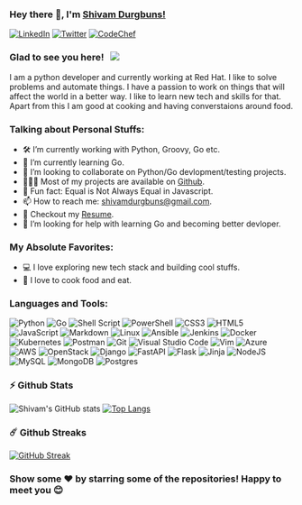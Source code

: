 ### Hey there 👋, I'm [Shivam Durgbuns!](https://github.com/shivamdurgbuns/)

[![LinkedIn](https://img.shields.io/badge/linkedin-%230077B5.svg?style=for-the-badge&logo=linkedin&logoColor=white)](https://linkedin.com/in/shivam-durgbuns)
[![Twitter](https://img.shields.io/badge/Twitter-%231DA1F2.svg?style=for-the-badge&logo=Twitter&logoColor=white)](https://twitter.com/shivamdurgbuns)
[![CodeChef](https://img.shields.io/badge/CodeChef-%23964B00.svg?style=for-the-badge&logo=CodeChef&logoColor=white)](https://www.codechef.com/users/shivamdurgbuns)

### Glad to see you here! &nbsp; ![](https://visitor-badge.glitch.me/badge?page_id=shivamdurgbuns.shivamdurgbuns&style=flat-square&color=0088cc)

I am a python developer and currently working at Red Hat. I like to solve problems and automate things. I have a passion to work on things that will affect the world in a better way. I like to learn new tech and skills for that. Apart from this I am good at cooking and having converstaions around food.

### Talking about Personal Stuffs:

- 🛠 I’m currently working with Python, Groovy, Go etc.
- 🌱 I’m currently learning Go.
- 👯 I’m looking to collaborate on Python/Go devlopment/testing projects.
- 👨🏻‍💻 Most of my projects are available on [Github](https://github.com/shivamdurgbuns).
- 👾 Fun fact: Equal is Not Always Equal in Javascript.
- 📫 How to reach me: shivamdurgbuns@gmail.com.
- 📝 Checkout my [Resume](https://github.com/shivamdurgbuns/shivamdurgbuns/blob/master/resume.pdf).
- 🤔 I’m looking for help with learning Go and becoming better devloper.

### My Absolute Favorites:

- 💻 I love exploring new tech stack and building cool stuffs.
- 🍕 I love to cook food and eat.

### Languages and Tools:

![Python](https://img.shields.io/badge/python-3670A0?style=for-the-badge&logo=python&logoColor=ffdd54)
![Go](https://img.shields.io/badge/go-%2300ADD8.svg?style=for-the-badge&logo=go&logoColor=white)
![Shell Script](https://img.shields.io/badge/shell_script-%23121011.svg?style=for-the-badge&logo=gnu-bash&logoColor=white)
![PowerShell](https://img.shields.io/badge/PowerShell-%235391FE.svg?style=for-the-badge&logo=powershell&logoColor=white)
![CSS3](https://img.shields.io/badge/css3-%231572B6.svg?style=for-the-badge&logo=css3&logoColor=white)
![HTML5](https://img.shields.io/badge/html5-%23E34F26.svg?style=for-the-badge&logo=html5&logoColor=white)
![JavaScript](https://img.shields.io/badge/javascript-%23323330.svg?style=for-the-badge&logo=javascript&logoColor=%23F7DF1E)
![Markdown](https://img.shields.io/badge/markdown-%23000000.svg?style=for-the-badge&logo=markdown&logoColor=white)
![Linux](https://img.shields.io/badge/Linux-FCC624?style=for-the-badge&logo=linux&logoColor=black)
![Ansible](https://img.shields.io/badge/ansible-%231A1918.svg?style=for-the-badge&logo=ansible&logoColor=white)
![Jenkins](https://img.shields.io/badge/jenkins-%232C5263.svg?style=for-the-badge&logo=jenkins&logoColor=white)
![Docker](https://img.shields.io/badge/docker-%230db7ed.svg?style=for-the-badge&logo=docker&logoColor=white)
![Kubernetes](https://img.shields.io/badge/kubernetes-%23326ce5.svg?style=for-the-badge&logo=kubernetes&logoColor=white)
![Postman](https://img.shields.io/badge/Postman-FF6C37?style=for-the-badge&logo=postman&logoColor=white)
![Git](https://img.shields.io/badge/git-%23F05033.svg?style=for-the-badge&logo=git&logoColor=white)
![Visual Studio Code](https://img.shields.io/badge/Visual%20Studio%20Code-0078d7.svg?style=for-the-badge&logo=visual-studio-code&logoColor=white)
![Vim](https://img.shields.io/badge/VIM-%2311AB00.svg?style=for-the-badge&logo=vim&logoColor=white)
![Azure](https://img.shields.io/badge/azure-%230072C6.svg?style=for-the-badge&logo=microsoftazure&logoColor=white)
![AWS](https://img.shields.io/badge/AWS-%23FF9900.svg?style=for-the-badge&logo=amazon-aws&logoColor=white)
![OpenStack](https://img.shields.io/badge/Openstack-%23f01742.svg?style=for-the-badge&logo=openstack&logoColor=white)
![Django](https://img.shields.io/badge/django-%23092E20.svg?style=for-the-badge&logo=django&logoColor=white)
![FastAPI](https://img.shields.io/badge/FastAPI-005571?style=for-the-badge&logo=fastapi)
![Flask](https://img.shields.io/badge/flask-%23000.svg?style=for-the-badge&logo=flask&logoColor=white)
![Jinja](https://img.shields.io/badge/jinja-white.svg?style=for-the-badge&logo=jinja&logoColor=black)
![NodeJS](https://img.shields.io/badge/node.js-6DA55F?style=for-the-badge&logo=node.js&logoColor=white)
![MySQL](https://img.shields.io/badge/mysql-%2300f.svg?style=for-the-badge&logo=mysql&logoColor=white)
![MongoDB](https://img.shields.io/badge/MongoDB-%234ea94b.svg?style=for-the-badge&logo=mongodb&logoColor=white)
![Postgres](https://img.shields.io/badge/postgres-%23316192.svg?style=for-the-badge&logo=postgresql&logoColor=white)


### ⚡ Github Stats

![Shivam's GitHub stats](https://github-readme-stats-sigma-five.vercel.app/api?username=shivamdurgbuns&hide=stars&count_private=true&show_icons=true&theme=radical)
[![Top Langs](https://github-readme-stats-sigma-five.vercel.app/api/top-langs/?username=shivamdurgbuns&layout=compact&theme=radical)](https://github.com/shivamdurgbuns/github-readme-stats)

### ☄️ Github Streaks

 [![GitHub Streak](https://streak-stats.demolab.com?user=shivamdurgbuns&theme=highcontrast&fire=red&ring=red&currStreakLabel=red)](https://git.io/streak-stats) 


### Show some ❤️ by starring some of the repositories! Happy to meet you :blush:


